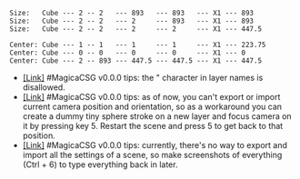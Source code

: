 ```
Size:   Cube --- 2 -- 2   --- 893   --- 893   --- X1 --- 893
Size:   Cube --- 2 -- 2   --- 2     --- 893   --- X1 --- 893
Size:   Cube --- 2 -- 2   --- 2     --- 2     --- X1 --- 447.5

Center: Cube --- 1 -- 1   --- 1     --- 1     --- X1 --- 223.75
Center: Cube --- 0 -- 0   --- 0     --- 0     --- X1 --- 0
Center: Cube --- 2 -- 893 --- 447.5 --- 447.5 --- X1 --- 447.5
```
* [[Link]](https://twitter.com/redgpus/status/1398992183726837763) #MagicaCSG v0.0.0 tips: the " character in layer names is disallowed.
* [[Link]](https://twitter.com/redgpus/status/1397848141379026944) #MagicaCSG v0.0.0 tips: as of now, you can't export or import current camera position and orientation, so as a workaround you can create a dummy tiny sphere stroke on a new layer and focus camera on it by pressing key 5. Restart the scene and press 5 to get back to that position.
* [[Link]](https://twitter.com/redgpus/status/1397844271072436226) #MagicaCSG v0.0.0 tips: currently, there's no way to export and import all the settings of a scene, so make screenshots of everything (Ctrl + 6) to type everything back in later.
